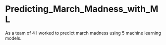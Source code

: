 # Predicting_March_Madness_with_ML
As a team of 4 I worked to predict march madness using 5 machine learning models.
